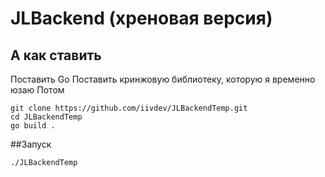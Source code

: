 # JLBackend (хреновая версия)

## А как ставить

Поставить Go
Поставить кринжовую библиотеку, которую я временно юзаю
Потом
```
git clone https://github.com/iivdev/JLBackendTemp.git
cd JLBackendTemp
go build .
```
##Запуск
```
./JLBackendTemp
```
